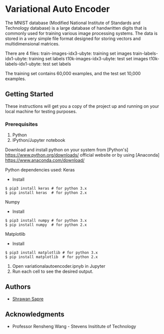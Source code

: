 # Variational Auto Encoder

The MNIST database (Modified National Institute of Standards and Technology database) is a large database of handwritten digits that is commonly used for training various image processing systems. The data is stored in a very simple file format designed for storing vectors and multidimensional matrices.

There are 4 files:
train-images-idx3-ubyte: training set images 
train-labels-idx1-ubyte: training set labels 
t10k-images-idx3-ubyte:  test set images 
t10k-labels-idx1-ubyte:  test set labels

The training set contains 60,000 examples, and the test set 10,000 examples.

## Getting Started

These instructions will get you a copy of the project up and running on your local machine for testing purposes.

### Prerequisites

1. Python
2. IPython/Jupyter notebook

Download and install python on your system from [Python's] https://www.python.org/downloads/ official website or by using [Anaconda] https://www.anaconda.com/download/

Python dependencies used:
Keras
- Install
```
$ pip3 install keras # for python 3.x 
$ pip install keras  # for python 2.x
```
Numpy
- Install
```
$ pip3 install numpy # for python 3.x 
$ pip install numpy  # for python 2.x
```

Matplotlib
- Install
```
$ pip3 install matplotlib # for python 3.x 
$ pip install matplotlib  # for python 2.x
```

1. Open variationalautoencoder.ipnyb in Jupyter
2. Run each cell to see the desired output.


## Authors

* [Shrawan Sapre](https://github.com/shrawansapre)

## Acknowledgments

* Professor Rensheng Wang - Stevens Insititute of Technology
